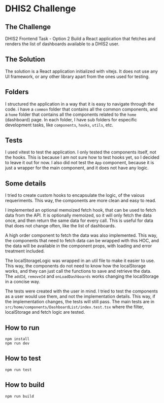 # DHIS2 Challenge

## The Challenge

DHIS2 Frontend Task - Option 2
Build a React application that fetches and renders the list of dashboards available to a DHIS2 user.

## The Solution

The solution is a React application initialized with vitejs. It does not use any UI framework, or any other library apart from the ones used for testing.

## Folders

I structured the application in a way that it is easy to navigate through the code. i have a `common` folder that contains all the common components, and a `home` folder that contains all the components related to the `home` (dashboard) page. In each folder, I have sub folders for especific development tasks, like `components`, `hooks`, `utils`, etc.

## Tests

I used vitest to test the application. I only tested the components itself, not the hooks. This is because I am not sure how to test hooks yet, so I decided to leave it out for now. I also did not test the `App` component, because it is just a wrapper for the main component, and it does not have any logic.

## Some details

I tried to create custom hooks to encapsulate the logic, of the vaious requeriments. This way, the components are more clean and easy to read.

I implemented an optional memoized fetch hook, that can be used to fetch data from the API. It is optionally memoized, so it will only fetch the data once, and then return the same data for every call. This is useful for data that does not change often, like the list of dashboards.

A high order component to fetch the data was also implemented. This way, the components that need to fetch data can be wrapped with this HOC, and the data will be available in the component props, with loading and error treatment included.

The localStorageLogic was wrapped in an util file to make it easier to use. This way, the components do not need to know how the localStorage works, and they can just call the functions to save and retrieve the data. The `addId`, `removeId` and `onLoadDashboards` works changing the localStorage in a concise way.

The tests were created with the user in mind. I tried to test the components as a user would use them, and not the implementation details. This way, if the implementation changes, the tests will still pass. The main tests are in `src/home/components/DashboardList/index.test.tsx` where the filter, localStorage and fetch logic are tested.

## How to run

```
npm install
npm run dev
```

## How to test

```
npm run test
```

## How to build

```
npm run build
```
